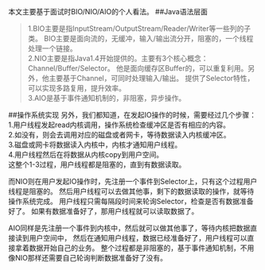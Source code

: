 ﻿本文主要基于面试时BIO/NIO/AIO的个人看法。
##Java语法层面
>1.BIO主要是指InputStream/OutputStream/Reader/Writer等一些列的子类。
BIO主要是面向流的，无缓冲，输入/输出流分开，阻塞的，一个线程处理一个链接。  
2.NIO主要是指Java1.4开始提供的。主要有3个核心概念：Channel/Buffer/Selector。
他是面向缓存区Buffer的，可以重复利用。另外，他主要基于Channel，可同时处理输入/输出。
提供了Selector特性，可以实现多路复用，提升效率。  
3.AIO是基于事件通知机制的，非阻塞，异步操作。

##操作系统实现
另外，我们都知道，在发起IO操作的时候，需要经过几个步骤：  
1.用户线程发起read内核调用，操作系统检查缓冲区是否有相应的内容。  
2.如没有，则会去调用对应的磁盘或者网卡，等待数据读入内核缓冲区。   
3.磁盘或网卡将数据读入内核中，内核才通知用户线程。  
4.用户线程然后在将数据从内核copy到用户空间。  
这整个1-3过程，用户线程都是阻塞的，直到有数据读取。

而NIO则在用户发起IO操作时，先注册一个事件到Selector上，只有这个过程用户线程是阻塞的。
然后用户线程可以去做其他事，剩下的数据读取的操作，就等待操作系统完成。
用户线程只需每隔段时间来轮询Selector，检查是否有数据准备好了。
如果有数据准备好了，那用户线程就可以读取数据了。

AIO同样是先注册一个事件到内核中，然后就可以做其他事了，等待内核把数据直接读到用户空间中，
然后在通知用户线程，数据已经准备好了，用户线程可以直接拿着数据开始自己的业务。
整个过程都是非阻塞的，基于事件通知机制，不用像NIO那样还需要自己轮询判断数据准备好了没有。
